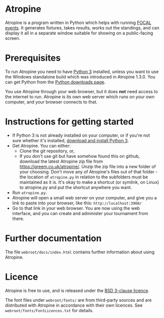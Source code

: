 # Atropine
Atropine is a program written in Python which helps with running [FOCAL events](https://focalcountdown.co.uk/). It generates fixtures, takes results, works out the standings, and can display it all in a separate window suitable for showing on a public-facing screen.

# Prerequisites
To run Atropine you need to have [Python 3](https://www.python.org/downloads/) installed, unless you want to use the Windows standalone build which was introduced in Atropine 1.3.0. You can get Python from the [Python downloads page](https://www.python.org/downloads/).

You use Atropine through your web browser, but it does **not** need access to the internet to run. Atropine is its own web server which runs on your own computer, and your browser connects to that.

# Instructions for getting started
 * If Python 3 is not already installed on your computer, or if you're not sure whether it's installed, [download and install Python 3](https://www.python.org/downloads/).
 * Get Atropine. You can either:
   * Clone the git repository, or,
   * If you don't use git but have somehow found this on github, download the latest Atropine zip file from <https://greem.co.uk/atropine/>. Unzip the zip file into a new folder of your choosing. Don't move any of Atropine's files out of that folder - the location of `atropine.py` in relation to the subfolders must be maintained as it is. It's okay to make a shortcut (or symlink, on Linux) to atropine.py and put the shortcut anywhere you want.
 * Run `atropine.py`.
 * Atropine will open a small web server on your computer, and give you a link to paste into your browser, like this: `http://localhost:3960/`
 * Go to that link in your web browser. You are now using the web interface, and you can create and administer your tournament from there.

# Further documentation
The file `webroot/docs/index.html` contains further information about using Atropine.

# Licence
Atropine is free to use, and is released under the [BSD 3-clause licence](https://opensource.org/license/bsd-3-clause/).

The font files under `webroot/fonts/` are from third-party sources and are distributed with Atropine in accordance with their own licences. See `webroot/fonts/FontLicences.txt` for details.
